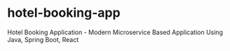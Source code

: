 # hotel-booking-app
Hotel Booking Application - Modern Microservice Based Application Using Java, Spring Boot, React
